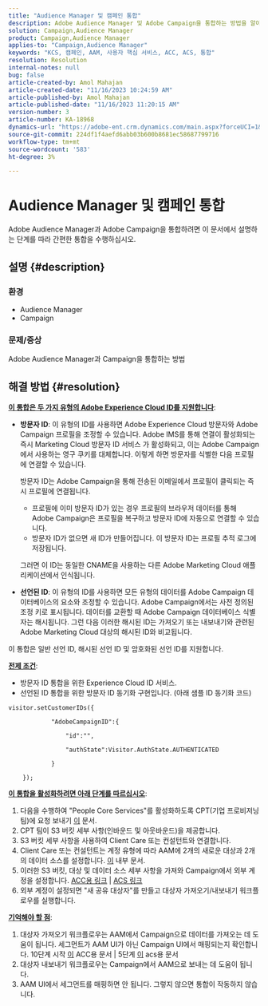 ```yaml
---
title: "Audience Manager 및 캠페인 통합"
description: Adobe Audience Manager 및 Adobe Campaign을 통합하는 방법을 알아봅니다.
solution: Campaign,Audience Manager
product: Campaign,Audience Manager
applies-to: "Campaign,Audience Manager"
keywords: "KCS, 캠페인, AAM, 사용자 핵심 서비스, ACC, ACS, 통합"
resolution: Resolution
internal-notes: null
bug: false
article-created-by: Amol Mahajan
article-created-date: "11/16/2023 10:24:59 AM"
article-published-by: Amol Mahajan
article-published-date: "11/16/2023 11:20:15 AM"
version-number: 3
article-number: KA-18968
dynamics-url: "https://adobe-ent.crm.dynamics.com/main.aspx?forceUCI=1&pagetype=entityrecord&etn=knowledgearticle&id=8e69bb5f-6a84-ee11-8179-6045bd006b4b"
source-git-commit: 224df1f4aefd6abb03b600b8681ec58687799716
workflow-type: tm+mt
source-wordcount: '583'
ht-degree: 3%

---
```


# Audience Manager 및 캠페인 통합


Adobe Audience Manager과 Adobe Campaign을 통합하려면 이 문서에서 설명하는 단계를 따라 간편한 통합을 수행하십시오.

## 설명 {#description}


### <b>환경</b>

- Audience Manager
- Campaign




### <b>문제/증상</b>

Adobe Audience Manager과 Campaign을 통합하는 방법


## 해결 방법 {#resolution}




<u><b>이 통합은 두 가지 유형의 Adobe Experience Cloud ID를 지원합니다</b></u>:

- <b>방문자 ID</b>: 이 유형의 ID를 사용하면 Adobe Experience Cloud 방문자와 Adobe Campaign 프로필을 조정할 수 있습니다. Adobe IMS를 통해 연결이 활성화되는 즉시 Marketing Cloud 방문자 ID 서비스 가 활성화되고, 이는 Adobe Campaign에서 사용하는 영구 쿠키를 대체합니다. 이렇게 하면 방문자를 식별한 다음 프로필에 연결할 수 있습니다.



  방문자 ID는 Adobe Campaign을 통해 전송된 이메일에서 프로필이 클릭되는 즉시 프로필에 연결됩니다.

   - 프로필에 이미 방문자 ID가 있는 경우 프로필의 브라우저 데이터를 통해 Adobe Campaign은 프로필을 복구하고 방문자 ID에 자동으로 연결할 수 있습니다.
   - 방문자 ID가 없으면 새 ID가 만들어집니다. 이 방문자 ID는 프로필 추적 로그에 저장됩니다.

  그러면 이 ID는 동일한 CNAME을 사용하는 다른 Adobe Marketing Cloud 애플리케이션에서 인식됩니다.
- <b>선언된 ID</b>: 이 유형의 ID를 사용하면 모든 유형의 데이터를 Adobe Campaign 데이터베이스의 요소와 조정할 수 있습니다. Adobe Campaign에서는 사전 정의된 조정 키로 표시됩니다. 데이터를 교환할 때 Adobe Campaign 데이터베이스 식별자는 해시됩니다. 그런 다음 이러한 해시된 ID는 가져오기 또는 내보내기와 관련된 Adobe Marketing Cloud 대상의 해시된 ID와 비교됩니다.


이 통합은 일반 선언 ID, 해시된 선언 ID 및 암호화된 선언 ID를 지원합니다.

<u><b>전제 조건</b></u>:

- 방문자 ID 통합을 위한 Experience Cloud ID 서비스.
- 선언된 ID 통합을 위한 방문자 ID 동기화 구현입니다. (아래 샘플 ID 동기화 코드&#x200B;)



```
visitor.setCustomerIDs({

            "AdobeCampaignID":{

                "id":"",

                "authState":Visitor.AuthState.AUTHENTICATED

            }

    });
```




<u><b>이 통합을 활성화하려면 아래 단계를 따르십시오</b></u>:

1. 다음을 수행하여 &quot;People Core Services&quot;를 활성화하도록 CPT(기업 프로비저닝 팀)에 요청 보내기 [이](https://adobe-ent.crm.dynamics.com/main.aspx?appid=c8f3a4cd-a068-e911-a957-000d3a34e00b&amp;amp;pagetype=entityrecord&amp;amp;etn=knowledgearticle&amp;amp;id=d2a266a4-b3a9-ec11-983f-000d3a349e63) 문서.
2. CPT 팀이 S3 버킷 세부 사항(인바운드 및 아웃바운드)을 제공합니다.
3. S3 버킷 세부 사항을 사용하여 Client Care 또는 컨설턴트와 연결합니다.
4. Client Care 또는 컨설턴트는 계정 유형에 따라 AAM에 2개의 새로운 대상과 2개의 데이터 소스를 설정합니다. [이](https://wiki.corp.adobe.com/pages/viewpage.action?pageId=1061261145) 내부 문서.
5. 이러한 S3 버킷, 대상 및 데이터 소스 세부 사항을 가져와 Campaign에서 외부 계정을 설정합니다. [ACC용 링크](https://experienceleague.adobe.com/docs/experience-cloud-kcs/kbarticles/KA-16470.html?lang=es-ES) | [ACS 링크](https://experienceleague.adobe.com/docs/campaign-standard/using/integrating-with-adobe-cloud/working-with-campaign-and-audience-manager-or-people-core-service/sharing-audiences-with-audience-manager-or-people-core-service.html?lang=en)
6. 외부 계정이 설정되면 &quot;새 공유 대상자&quot;를 만들고 대상자 가져오기/내보내기 워크플로우를 실행합니다.


<u><b>기억해야 할 점</b></u>:

1. 대상자 가져오기 워크플로우는 AAM에서 Campaign으로 데이터를 가져오는 데 도움이 됩니다. 세그먼트가 AAM UI가 아닌 Campaign UI에서 매핑되는지 확인합니다. 10단계 시작 [이](https://experienceleague.adobe.com/docs/experience-cloud-kcs/kbarticles/KA-16470.html?lang=es-ES) ACC용 문서 | 5단계 [이](https://experienceleague.adobe.com/docs/campaign-standard/using/integrating-with-adobe-cloud/working-with-campaign-and-audience-manager-or-people-core-service/sharing-audiences-with-audience-manager-or-people-core-service.html?lang=en) acs용 문서
2. 대상자 내보내기 워크플로우는 Campaign에서 AAM으로 보내는 데 도움이 됩니다.
3. AAM UI에서 세그먼트를 매핑하면 안 됩니다. 그렇지 않으면 통합이 작동하지 않습니다.



